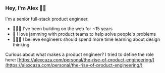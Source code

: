 ### Hey, I'm Alex 👋🏻

I'm a senior full-stack product engineer.

- 👨🏻‍💻 I've been building on the web for ~15 years
- 🧪 I love jamming with product teams to help solve people's problems
- 🧑🏻‍🎨 I believe engineers should spend more time learning about design thinking

Curious about what makes a product engineer?
I tried to define the role here: [https://alexcaza.com/personal/the-rise-of-product-engineering/](https://alexcaza.com/personal/the-rise-of-product-engineering/)

<!--
**alexcaza/alexcaza** is a ✨ _special_ ✨ repository because its `README.md` (this file) appears on your GitHub profile.

Here are some ideas to get you started:

- 🔭 I’m currently working on ...
- 🌱 I’m currently learning ...
- 👯 I’m looking to collaborate on ...
- 🤔 I’m looking for help with ...
- 💬 Ask me about ...
- 📫 How to reach me: ...
- 😄 Pronouns: ...
- ⚡ Fun fact: ...
-->
